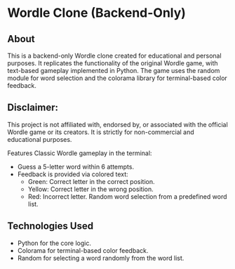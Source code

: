 # Wordle Clone (Backend-Only)
## About
This is a backend-only Wordle clone created for educational and personal purposes. It replicates the functionality of the original Wordle game, with text-based gameplay implemented in Python. The game uses the random module for word selection and the colorama library for terminal-based color feedback.

## Disclaimer:
This project is not affiliated with, endorsed by, or associated with the official Wordle game or its creators. It is strictly for non-commercial and educational purposes.

Features
Classic Wordle gameplay in the terminal:
  - Guess a 5-letter word within 6 attempts.
  - Feedback is provided via colored text:
    - Green: Correct letter in the correct position.
    - Yellow: Correct letter in the wrong position.
    - Red: Incorrect letter.
Random word selection from a predefined word list.

## Technologies Used
- Python for the core logic.
- Colorama for terminal-based color feedback.
- Random for selecting a word randomly from the word list.

  
